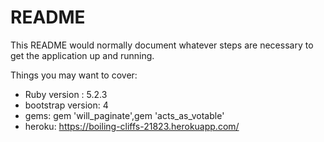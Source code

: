 # README

This README would normally document whatever steps are necessary to get the
application up and running.

Things you may want to cover:

* Ruby version : 5.2.3
* bootstrap version: 4
* gems: gem 'will_paginate',gem 'acts_as_votable'
* heroku: https://boiling-cliffs-21823.herokuapp.com/
